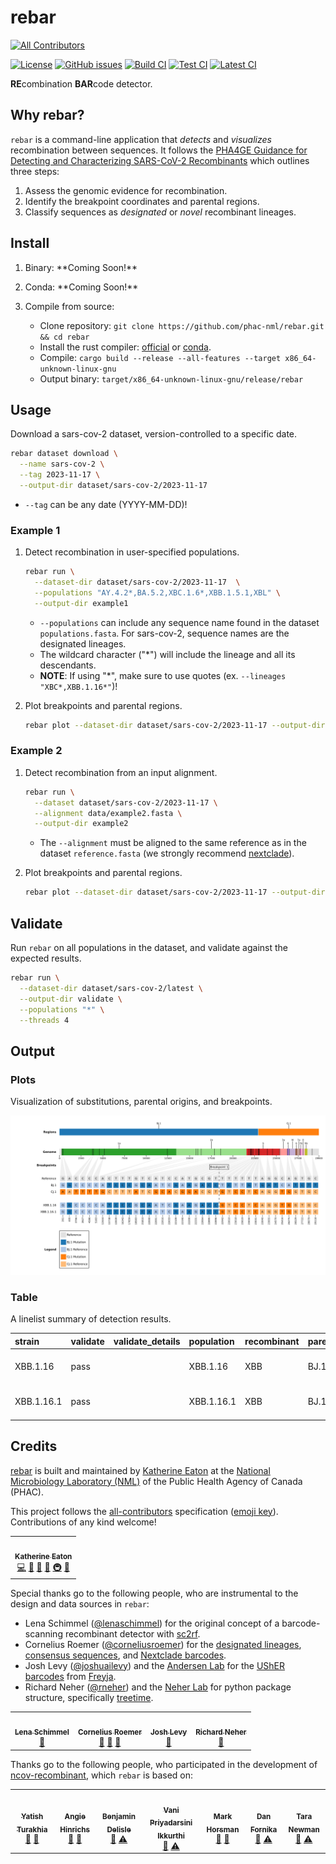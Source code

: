 # rebar

[![All Contributors](https://img.shields.io/badge/all_contributors-11-orange.svg?style=flat-square)](#credits)

[![License](https://img.shields.io/badge/License-Apache_2.0-blue.svg)](https://github.com/phac-nml/rebar/blob/master/LICENSE)
[![GitHub issues](https://img.shields.io/github/issues/phac-nml/rebar.svg)](https://github.com/phac-nml/rebar/issues)
[![Build CI](https://github.com/phac-nml/rebar/actions/workflows/build.yaml/badge.svg)](https://github.com/phac-nml/rebar/actions/workflows/build.yaml)
[![Test CI](https://github.com/phac-nml/rebar/actions/workflows/test.yaml/badge.svg)](https://github.com/phac-nml/rebar/actions/workflows/test.yaml)
[![Latest CI](https://github.com/phac-nml/rebar/actions/workflows/latest.yaml/badge.svg)](https://github.com/phac-nml/rebar/actions/workflows/latest.yaml)

**RE**combination **BAR**code detector.

## Why rebar?

`rebar` is a command-line application that _detects_ and _visualizes_ recombination between sequences. It follows the [PHA4GE Guidance for Detecting and Characterizing SARS-CoV-2 Recombinants](https://github.com/pha4ge/pipeline-resources/blob/main/docs/sc2-recombinants.md) which outlines three steps:

1. Assess the genomic evidence for recombination.
1. Identify the breakpoint coordinates and parental regions.
1. Classify sequences as _designated_ or _novel_ recombinant lineages.

## Install

1. Binary: \*\*Coming Soon!\*\*

1. Conda: \*\*Coming Soon!\*\*

1. Compile from source:

    - Clone repository: `git clone https://github.com/phac-nml/rebar.git && cd rebar`
    - Install the rust compiler: [official](https://doc.rust-lang.org/cargo/getting-started/installation.html) or [conda](https://anaconda.org/conda-forge/rust).
    - Compile: `cargo build --release --all-features --target x86_64-unknown-linux-gnu`
    - Output binary: `target/x86_64-unknown-linux-gnu/release/rebar`

## Usage

Download a sars-cov-2 dataset, version-controlled to a specific date.

  ```bash
  rebar dataset download \
    --name sars-cov-2 \
    --tag 2023-11-17 \
    --output-dir dataset/sars-cov-2/2023-11-17
  ```

- `--tag` can be any date (YYYY-MM-DD)!

### Example 1

1. Detect recombination in user-specified populations.

    ```bash
    rebar run \
      --dataset-dir dataset/sars-cov-2/2023-11-17  \
      --populations "AY.4.2*,BA.5.2,XBC.1.6*,XBB.1.5.1,XBL" \
      --output-dir example1
    ```

    - `--populations` can include any sequence name found in the dataset `populations.fasta`. For sars-cov-2, sequence names are the designated lineages.
    - The wildcard character ("\*") will include the lineage and all its descendants.
    - **NOTE**: If using "\*", make sure to use quotes (ex. `--lineages "XBC*,XBB.1.16*"`)!

1. Plot breakpoints and parental regions.

    ```bash
    rebar plot --dataset-dir dataset/sars-cov-2/2023-11-17 --output-dir example1
    ```

### Example 2

1. Detect recombination from an input alignment.

    ```bash
    rebar run \
      --dataset dataset/sars-cov-2/2023-11-17 \
      --alignment data/example2.fasta \
      --output-dir example2
    ```

    - The `--alignment` must be aligned to the same reference as in the dataset `reference.fasta` (we strongly recommend [nextclade](https://clades.nextstrain.org/)).

1. Plot breakpoints and parental regions.

    ```bash
    rebar plot --dataset-dir dataset/sars-cov-2/2023-11-17 --output-dir example2
    ```

## Validate

Run `rebar` on all populations in the dataset, and validate against the expected results.

```bash
rebar run \
  --dataset-dir dataset/sars-cov-2/latest \
  --output-dir validate \
  --populations "*" \
  --threads 4
```

## Output

### Plots

Visualization of substitutions, parental origins, and breakpoints.

![plot_XBB.1.16](images/XBB_BJ.1_CJ.1_22897-22941.png)

### Table

A linelist summary of detection results.

|strain               |validate|validate_details|population|recombinant|parents  |breakpoints|edge_case|unique_key               |regions                          |private|diagnostic|genome_length|dataset_name|dataset_tag|cli_version|
|:--------------------|:-------|:---------------|:---------|:----------|:--------|:----------|:--------|:------------------------|:--------------------------------|:------|:---------|:------------|:-----------|:----------|:----------|
|XBB.1.16  |pass    |                |XBB.1.16  |XBB        |BJ.1,CJ.1|22897-22941|false    |XBB_BJ.1_CJ.1_22897-22941|261-22896\|BJ.1,22942-29118\|CJ.1|       |NA        |29903        |sars-cov-2  |2023-11-17 |0.1.0      |
|XBB.1.16.1|pass    |                |XBB.1.16.1|XBB        |BJ.1,CJ.1|22897-22941|false    |XBB_BJ.1_CJ.1_22897-22941|261-22896\|BJ.1,22942-29118\|CJ.1|       |NA        |29903        |sars-cov-2  |2023-11-17 |0.1.0      |

## Credits

[rebar](https://github.com/phac-nml/rebar) is built and maintained by [Katherine Eaton](https://ktmeaton.github.io/) at the [National Microbiology Laboratory (NML)](https://github.com/phac-nml) of the Public Health Agency of Canada (PHAC).

This project follows the [all-contributors](https://github.com/all-contributors/all-contributors) specification ([emoji key](https://allcontributors.org/docs/en/emoji-key)). Contributions of any kind welcome!

<table>
  <tr>
    <td align="center"><a href="https://ktmeaton.github.io"><img src="https://s.gravatar.com/avatar/0b9dc28b3e64b59f5ce01e809d214a4e?s=80" width="100px;" alt=""/><br /><sub><b>Katherine Eaton</b></sub></a><br /><a href="https://github.com/phac-nml/rebar/commits?author=ktmeaton" title="Code">💻</a> <a href="https://github.com/phac-nml/rebar/commits?author=ktmeaton" title="Documentation">📖</a> <a href="#design-ktmeaton" title="Design">🎨</a> <a href="#ideas-ktmeaton" title="Ideas, Planning, & Feedback">🤔</a> <a href="#infra-ktmeaton" title="Infrastructure (Hosting, Build-Tools, etc)">🚇</a> <a href="#maintenance-ktmeaton" title="Maintenance">🚧</a></td>
  </tr>
</table>

Special thanks go to the following people, who are instrumental to the design and data sources in `rebar`:

- Lena Schimmel ([@lenaschimmel](https://github.com/lenaschimmel)) for the original concept of a barcode-scanning recombinant detector with [sc2rf](https://github.com/lenaschimmel/sc2rf).
- Cornelius Roemer ([@corneliusroemer](https://github.com/corneliusroemer)) for the [designated lineages](https://github.com/cov-lineages/pango-designation), [consensus sequences](https://github.com/yatisht/usher), and [Nextclade barcodes](https://raw.githubusercontent.com/corneliusroemer/pango-sequences/main/data/pango-consensus-sequences_summary.json).
- Josh Levy ([@joshuailevy](https://github.com/andersen-lab/Freyja-data)) and the [Andersen Lab](https://github.com/andersen-lab) for the [UShER barcodes](https://github.com/yatisht/usher) from [Freyja](https://github.com/andersen-lab/Freyja).
- Richard Neher ([@rneher](https://github.com/rneher)) and the [Neher Lab](https://github.com/neherlab) for python package structure, specifically [treetime](https://github.com/neherlab/treetime).

<table>
  <tr>
    <td align="center">
      <a href="https://github.com/lenaschimmel"><img src="https://avatars.githubusercontent.com/u/1325019?v=4&s=100" width="100px;" alt=""/>
        <br />
        <sub><b>Lena Schimmel</b></sub>
      </a>
      <br />
      <a href="https://github.com/lenaschimmel/sc2rf" title="Ideas: sc2rf">🤔</a>
    </td>
    <td align="center">
      <a href="https://github.com/corneliusroemer">
        <img src="https://avatars.githubusercontent.com/u/25161793?v=4&s=100" width="100px;" alt=""/>
        <br />
        <sub><b>Cornelius Roemer</b></sub>
      </a>
      <br />
      <a href="https://github.com/cov-lineages/pango-designation" title="Data: Lineage Designations">🔣</a>
      <a href="https://github.com/corneliusroemer/pango-sequences" title="Data: Consensus Sequences">🔣</a>
      <a href="https://github.com/corneliusroemer/pango-sequences" title="Data: Nextclade Barcodes">🔣</a>
    </td>
    <td align="center">
      <a href="https://github.com/joshuailevy">
      <img src="https://avatars.githubusercontent.com/u/19437463?v=4&s=100" width="100px;" alt=""/>
        <br />
        <sub><b>Josh Levy</b></sub>
      </a>
      <br />
      <a href="https://github.com/andersen-lab/Freyja-data" title="Data: UShER Barcodes">🔣</a>
    </td>
    <td align="center">
      <a href="https://github.com/rneher">
      <img src="https://avatars.githubusercontent.com/u/8379168?v=4&s=100" width="100px;" alt=""/>
        <br />
        <sub><b>Richard Neher</b></sub>
      </a>
      <br />
      <a href="https://github.com/neherlab/treetime" title="Ideas: Treetime">🤔</a>
    </td>  
  </tr>
</table>

Thanks go to the following people, who participated in the development of [ncov-recombinant](https://github.com/ktmeaton/ncov-recombinant), which `rebar` is based on:

<table>
  <tr>
    <td align="center">
      <a href="https://github.com/yatisht"><img src="https://avatars.githubusercontent.com/u/34664884?v=4s=100" width="100px;" alt=""/>
        <br />
        <sub><b>Yatish Turakhia</b></sub>
      </a>
      <br />
      <a href="https://github.com/yatisht/usher" title="Data: UShER">🔣</a>
      <a href="https://github.com/yatisht/usher" title="Ideas: UShER">🤔</a>
    </td>
    <td align="center">
      <a href="https://github.com/AngieHinrichs"><img src="https://avatars.githubusercontent.com/u/186983?v=4?v=4s=100" width="100px;" alt=""/>
        <br />
        <sub><b>Angie Hinrichs</b></sub>
      </a>
      <br />
      <a href="https://github.com/yatisht/usher" title="Data: UShER">🔣</a>
      <a href="https://github.com/yatisht/usher" title="Ideas: UShER">🤔</a>
    </td>
    <td align="center"><a href="https://www.inspq.qc.ca/en/auteurs/2629/all"><img src="https://i1.rgstatic.net/ii/profile.image/278724097396748-1443464411327_Q128/Benjamin-Delisle.jpg?s=100" width="100px;" alt=""/><br /><sub><b>Benjamin Delisle</b></sub></a><br /><a href="https://github.com/phac-nml/rebar/issues?q=author%3Abenjamindeslisle" title="Bug eports">🐛</a> <a href="https://github.com/phac-nml/rebar/commits?author=benjamindeslisle" title="Tests">⚠️</a></td>  
    <td align="center"><a href="https://ca.linkedin.com/in/dr-vani-priyadarsini-ikkurti-4a2ab676"><img src="https://media-exp1.licdn.com/dms/image/C5603AQHaG8Xx4QLXSQ/profile-displayphoto-shrink_200_200/0/1569339145568?e=2147483647&v=beta&t=3WrvCciW-x8J3Aw4JHGrWOpuqiikrrGV2KsDaISnHIw" width="100px;" alt=""/><br /><sub><b>Vani Priyadarsini Ikkurthi</b></sub></a><br /><a href="https://github.com/phac-nml/rebar/issues?q=author%3Avanipriyadarsiniikkurthi" title="Bug reports">🐛</a> <a href="https://github.com/phac-nml/rebar/commits?author=vanipriyadarsiniikkurthi" title="Tests">⚠️</a></td>
    <td align="center"><a href="https://ca.linkedin.com/in/mark-horsman-52a14740"><img src="https://ui-avatars.com/api/?name=Mark+Horsman?s=100" width="100px;" alt=""/><br /><sub><b>Mark Horsman</b></sub></a><br /><a href="#ideas-markhorsman" title="Ideas, Planning, & Feedback">🤔</a> <a href="#design-markhorsman" title="Design">🎨</a></td>
    <td align="center"><a href="https://github.com/dfornika"><img src="https://avatars.githubusercontent.com/u/145659?v=4?s=100" width="100px;" alt=""/><br /><sub><b>Dan Fornika</b></sub></a><br /><a href="#ideas-dfornika" title="Ideas, Planning, & Feedback">🤔</a> <a href="https://github.com/phac-nml/rebar/commits?author=dfornika" title="Tests">⚠️</a></td>
    <td align="center"><img src="https://ui-avatars.com/api/?name=Tara+Newman?s=100" width="100px;" alt=""/><br /><sub><b>Tara Newman</b></sub><br /><a href="#ideas-TaraNewman" title="Ideas, Planning, & Feedback">🤔</a> <a href="https://github.com/phac-nml/rebar/commits?author=TaraNewman" title="Tests">⚠️</a></td>  
  </tr>  

</table>
